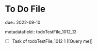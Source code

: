 # To Do File

due:: 2022-09-10

metadatafield:: todoTestFile_1012_13

- [ ] Task of todoTestFile_1012 1 [[Query me]]
